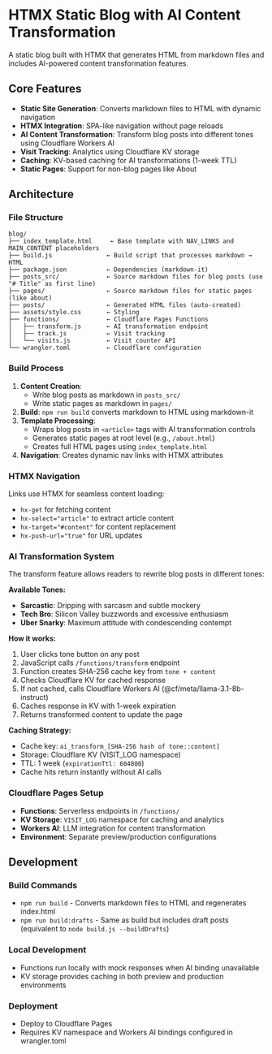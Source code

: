 # HTMX Static Blog with AI Content Transformation

A static blog built with HTMX that generates HTML from markdown files and includes AI-powered content transformation features.

## Core Features

- **Static Site Generation**: Converts markdown files to HTML with dynamic navigation
- **HTMX Integration**: SPA-like navigation without page reloads
- **AI Content Transformation**: Transform blog posts into different tones using Cloudflare Workers AI
- **Visit Tracking**: Analytics using Cloudflare KV storage
- **Caching**: KV-based caching for AI transformations (1-week TTL)
- **Static Pages**: Support for non-blog pages like About

## Architecture

### File Structure
```
blog/
├── index_template.html     ← Base template with NAV_LINKS and MAIN_CONTENT placeholders
├── build.js               ← Build script that processes markdown → HTML
├── package.json           ← Dependencies (markdown-it)
├── posts_src/             ← Source markdown files for blog posts (use "# Title" as first line)
├── pages/                 ← Source markdown files for static pages (like about)
├── posts/                 ← Generated HTML files (auto-created)
├── assets/style.css       ← Styling
├── functions/             ← Cloudflare Pages Functions
│   ├── transform.js       ← AI transformation endpoint
│   ├── track.js           ← Visit tracking
│   └── visits.js          ← Visit counter API
└── wrangler.toml          ← Cloudflare configuration
```

### Build Process

1. **Content Creation**: 
   - Write blog posts as markdown in `posts_src/`
   - Write static pages as markdown in `pages/`
2. **Build**: `npm run build` converts markdown to HTML using markdown-it
3. **Template Processing**: 
   - Wraps blog posts in `<article>` tags with AI transformation controls
   - Generates static pages at root level (e.g., `/about.html`)
   - Creates full HTML pages using `index_template.html`
4. **Navigation**: Creates dynamic nav links with HTMX attributes

### HTMX Navigation

Links use HTMX for seamless content loading:
- `hx-get` for fetching content
- `hx-select="article"` to extract article content
- `hx-target="#content"` for content replacement
- `hx-push-url="true"` for URL updates

### AI Transformation System

The transform feature allows readers to rewrite blog posts in different tones:

**Available Tones:**
- **Sarcastic**: Dripping with sarcasm and subtle mockery
- **Tech Bro**: Silicon Valley buzzwords and excessive enthusiasm
- **Uber Snarky**: Maximum attitude with condescending contempt

**How it works:**
1. User clicks tone button on any post
2. JavaScript calls `/functions/transform` endpoint
3. Function creates SHA-256 cache key from `tone + content`
4. Checks Cloudflare KV for cached response
5. If not cached, calls Cloudflare Workers AI (@cf/meta/llama-3.1-8b-instruct)
6. Caches response in KV with 1-week expiration
7. Returns transformed content to update the page

**Caching Strategy:**
- Cache key: `ai_transform_[SHA-256 hash of tone::content]`
- Storage: Cloudflare KV (VISIT_LOG namespace)
- TTL: 1 week (`expirationTtl: 604800`)
- Cache hits return instantly without AI calls

### Cloudflare Pages Setup

- **Functions**: Serverless endpoints in `/functions/`
- **KV Storage**: `VISIT_LOG` namespace for caching and analytics
- **Workers AI**: LLM integration for content transformation
- **Environment**: Separate preview/production configurations

## Development

### Build Commands
- `npm run build` - Converts markdown files to HTML and regenerates index.html
- `npm run build:drafts` - Same as build but includes draft posts (equivalent to `node build.js --buildDrafts`)

### Local Development
- Functions run locally with mock responses when AI binding unavailable
- KV storage provides caching in both preview and production environments

### Deployment
- Deploy to Cloudflare Pages
- Requires KV namespace and Workers AI bindings configured in wrangler.toml
